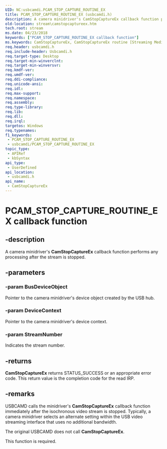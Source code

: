 ```yaml
---
UID: NC:usbcamdi.PCAM_STOP_CAPTURE_ROUTINE_EX
title: PCAM_STOP_CAPTURE_ROUTINE_EX (usbcamdi.h)
description: A camera minidriver's CamStopCaptureEx callback function performs any processing after the stream is stopped.
old-location: stream\camstopcaptureex.htm
tech.root: stream
ms.date: 04/23/2018
keywords: ["PCAM_STOP_CAPTURE_ROUTINE_EX callback function"]
ms.keywords: CamStopCaptureEx, CamStopCaptureEx routine [Streaming Media Devices], PCAM_STOP_CAPTURE_ROUTINE_EX, stream.camstopcaptureex, usbcamdi/CamStopCaptureEx, usbcmdpr_ce30ba35-3109-454c-bef4-30ff5d6805de.xml
req.header: usbcamdi.h
req.include-header: Usbcamdi.h
req.target-type: Desktop
req.target-min-winverclnt: 
req.target-min-winversvr: 
req.kmdf-ver: 
req.umdf-ver: 
req.ddi-compliance: 
req.unicode-ansi: 
req.idl: 
req.max-support: 
req.namespace: 
req.assembly: 
req.type-library: 
req.lib: 
req.dll: 
req.irql: 
targetos: Windows
req.typenames: 
f1_keywords:
 - PCAM_STOP_CAPTURE_ROUTINE_EX
 - usbcamdi/PCAM_STOP_CAPTURE_ROUTINE_EX
topic_type:
 - APIRef
 - kbSyntax
api_type:
 - UserDefined
api_location:
 - usbcamdi.h
api_name:
 - CamStopCaptureEx
---
```


# PCAM_STOP_CAPTURE_ROUTINE_EX callback function


## -description

A camera minidriver's <b>CamStopCaptureEx</b> callback function performs any processing after the stream is stopped.

## -parameters

### -param BusDeviceObject

Pointer to the camera minidriver's device object created by the USB hub.

### -param DeviceContext

Pointer to the camera minidriver's device context.

### -param StreamNumber

Indicates the stream number.

## -returns

<b>CamStopCaptureEx</b> returns STATUS_SUCCESS or an appropriate error code. This return value is the completion code for the read IRP.

## -remarks

USBCAMD calls the minidriver's <b>CamStopCaptureEx</b> callback function immediately after the isochronous video stream is stopped. Typically, a camera minidriver selects an alternate setting within the USB video streaming interface that uses no additional bandwidth.

The original USBCAMD does not call <b>CamStopCaptureEx</b>.

This function is required.


